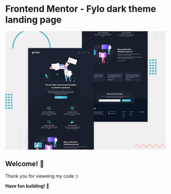 # Frontend Mentor - Fylo dark theme landing page

![Design preview for the Fylo dark theme landing page challenge](./design/desktop-preview.jpg)

## Welcome! 👋

Thank you for vieweing my code :)

**Have fun building!** 🚀
